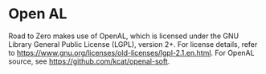 # Open AL

Road to Zero makes use of OpenAL, which is licensed under the GNU Library General Public
License (LGPL), version 2+. For license details, refer to
<https://www.gnu.org/licenses/old-licenses/lgpl-2.1.en.html>. For OpenAL source, see
<https://github.com/kcat/openal-soft>.
